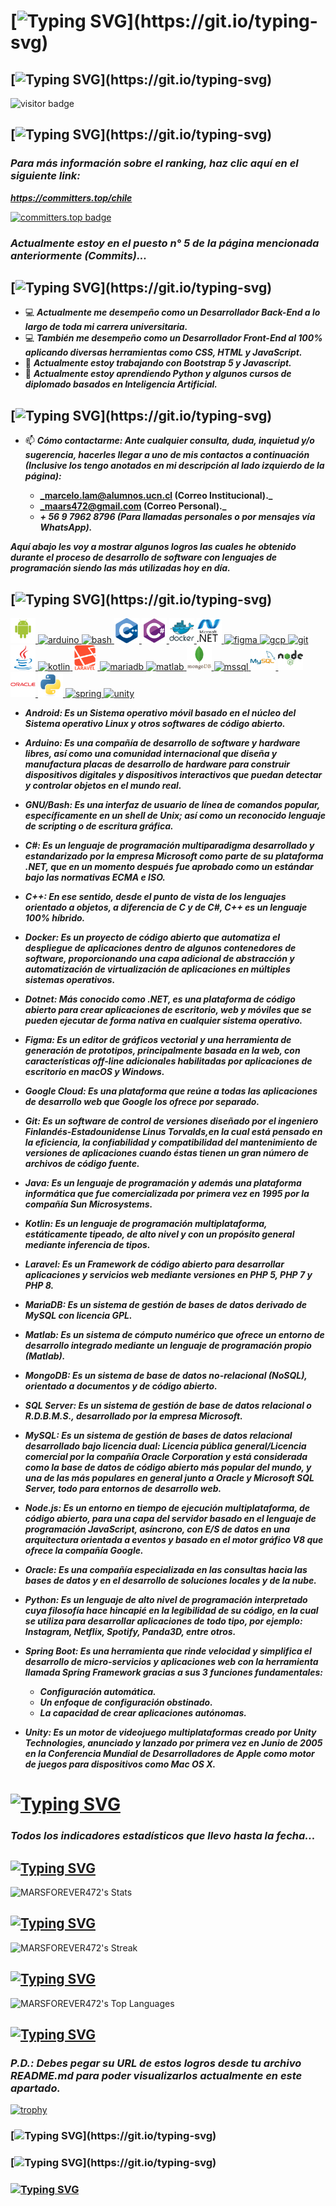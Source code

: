 # [![Typing SVG](https://readme-typing-svg.herokuapp.com?font=Fira+Code&size=32&pause=1000&color=FC2000&center=true&vCenter=true&random=true&width=1000&height=40&lines=Welcome+To+My+Personal+Profile+To+Everyone+!!!)](https://git.io/typing-svg)

## [![Typing SVG](https://readme-typing-svg.herokuapp.com?font=Fira+Code&size=32&pause=1000&color=F74600&vCenter=true&random=true&width=1500&lines=Contador+de+Visitas+a%C3%B1adido+a+mi+archivo+oficial+del+repositorio+indicado+!!!)](https://git.io/typing-svg)

![visitor badge](https://visitor-badge.laobi.icu/badge?page_id=MARSFOREVER472.MARSFOREVER472)

## [![Typing SVG](https://readme-typing-svg.herokuapp.com?font=Fira+Code&size=33&pause=1500&color=2B9999&vCenter=true&random=true&width=1500&lines=RANKING+ACTUAL+DESTACADO+EN+ESTA+PÁGINA+...)](https://git.io/typing-svg)

### **_Para más información sobre el ranking, haz clic aquí en el siguiente link:_**

**_https://committers.top/chile_**

[![committers.top badge](https://user-badge.committers.top/chile/MARSFOREVER472.svg)](https://user-badge.committers.top/chile/MARSFOREVER472)

### **_Actualmente estoy en el puesto n° 5 de la página mencionada anteriormente (Commits)..._**

## [![Typing SVG](https://readme-typing-svg.herokuapp.com?font=Fira+Code&size=27&pause=1200&color=34E555&vCenter=true&random=false&width=1500&lines=Soy+el+programador+de+todos+los+tiempos+en+github+(Desarrollador+Front-End+actualmente)...)](https://git.io/typing-svg)


- 💻 **_Actualmente me desempeño como un Desarrollador Back-End a lo largo de toda mi carrera universitaria._**
- 💻 **_También me desempeño como un Desarrollador Front-End al 100% aplicando diversas herramientas como CSS, HTML y JavaScript._**
- 🔭 **_Actualmente estoy trabajando con Bootstrap 5 y Javascript._**
- 🌱 **_Actualmente estoy aprendiendo Python y algunos cursos de diplomado basados en Inteligencia Artificial._**

## [![Typing SVG](https://readme-typing-svg.herokuapp.com?font=Fira+Code&size=34&pause=1000&color=F566C0&vCenter=true&random=false&width=1500&lines=DATOS+DE+CONTACTO:)](https://git.io/typing-svg)

- 📫 **_Cómo contactarme: Ante cualquier consulta, duda, inquietud y/o sugerencia, hacerles llegar a uno de mis contactos a continuación (Inclusive los tengo anotados en mi descripción al lado izquierdo de la página):_**
  
  - **_marcelo.lam@alumnos.ucn.cl (Correo Institucional)._**
  - **_maars472@gmail.com (Correo Personal)._**
  - **_+ 56 9 7962 8796 (Para llamadas personales o por mensajes vía WhatsApp)._**

**_Aquí abajo les voy a mostrar algunos logros las cuales he obtenido durante el proceso de desarrollo de software con lenguajes de programación siendo las más utilizadas hoy en día._**

## [![Typing SVG](https://readme-typing-svg.herokuapp.com?font=Fira+Code&size=35&pause=5000&color=FF6600&vCenter=true&random=false&width=1500&lines=HERRAMIENTAS+Y+LENGUAJES+DE+PROGRAMACIÓN+MÁS+UTILIZADAS:)](https://git.io/typing-svg)

<p align="left"> <a href="https://developer.android.com" target="_blank" rel="noreferrer"> <img src="https://raw.githubusercontent.com/devicons/devicon/master/icons/android/android-original-wordmark.svg" alt="android" width="40" height="40"/> </a> <a href="https://www.arduino.cc/" target="_blank" rel="noreferrer"> <img src="https://cdn.worldvectorlogo.com/logos/arduino-1.svg" alt="arduino" width="40" height="40"/> </a> <a href="https://www.gnu.org/software/bash/" target="_blank" rel="noreferrer"> <img src="https://www.vectorlogo.zone/logos/gnu_bash/gnu_bash-icon.svg" alt="bash" width="40" height="40"/> </a> <a href="https://www.w3schools.com/cpp/" target="_blank" rel="noreferrer"> <img src="https://raw.githubusercontent.com/devicons/devicon/master/icons/cplusplus/cplusplus-original.svg" alt="cplusplus" width="40" height="40"/> </a> <a href="https://www.w3schools.com/cs/" target="_blank" rel="noreferrer"> <img src="https://raw.githubusercontent.com/devicons/devicon/master/icons/csharp/csharp-original.svg" alt="csharp" width="40" height="40"/> </a> <a href="https://www.docker.com/" target="_blank" rel="noreferrer"> <img src="https://raw.githubusercontent.com/devicons/devicon/master/icons/docker/docker-original-wordmark.svg" alt="docker" width="40" height="40"/> </a> <a href="https://dotnet.microsoft.com/" target="_blank" rel="noreferrer"> <img src="https://raw.githubusercontent.com/devicons/devicon/master/icons/dot-net/dot-net-original-wordmark.svg" alt="dotnet" width="40" height="40"/> </a> <a href="https://www.figma.com/" target="_blank" rel="noreferrer"> <img src="https://www.vectorlogo.zone/logos/figma/figma-icon.svg" alt="figma" width="40" height="40"/> </a> <a href="https://cloud.google.com" target="_blank" rel="noreferrer"> <img src="https://www.vectorlogo.zone/logos/google_cloud/google_cloud-icon.svg" alt="gcp" width="40" height="40"/> </a> <a href="https://git-scm.com/" target="_blank" rel="noreferrer"> <img src="https://www.vectorlogo.zone/logos/git-scm/git-scm-icon.svg" alt="git" width="40" height="40"/> </a> <a href="https://www.java.com" target="_blank" rel="noreferrer"> <img src="https://raw.githubusercontent.com/devicons/devicon/master/icons/java/java-original.svg" alt="java" width="40" height="40"/> </a> <a href="https://kotlinlang.org" target="_blank" rel="noreferrer"> <img src="https://www.vectorlogo.zone/logos/kotlinlang/kotlinlang-icon.svg" alt="kotlin" width="40" height="40"/> </a> <a href="https://laravel.com/" target="_blank" rel="noreferrer"> <img src="https://raw.githubusercontent.com/devicons/devicon/master/icons/laravel/laravel-plain-wordmark.svg" alt="laravel" width="40" height="40"/> </a> <a href="https://mariadb.org/" target="_blank" rel="noreferrer"> <img src="https://www.vectorlogo.zone/logos/mariadb/mariadb-icon.svg" alt="mariadb" width="40" height="40"/> </a> <a href="https://www.mathworks.com/" target="_blank" rel="noreferrer"> <img src="https://upload.wikimedia.org/wikipedia/commons/2/21/Matlab_Logo.png" alt="matlab" width="40" height="40"/> </a> <a href="https://www.mongodb.com/" target="_blank" rel="noreferrer"> <img src="https://raw.githubusercontent.com/devicons/devicon/master/icons/mongodb/mongodb-original-wordmark.svg" alt="mongodb" width="40" height="40"/> </a> <a href="https://www.microsoft.com/en-us/sql-server" target="_blank" rel="noreferrer"> <img src="https://www.svgrepo.com/show/303229/microsoft-sql-server-logo.svg" alt="mssql" width="40" height="40"/> </a> <a href="https://www.mysql.com/" target="_blank" rel="noreferrer"> <img src="https://raw.githubusercontent.com/devicons/devicon/master/icons/mysql/mysql-original-wordmark.svg" alt="mysql" width="40" height="40"/> </a> <a href="https://nodejs.org" target="_blank" rel="noreferrer"> <img src="https://raw.githubusercontent.com/devicons/devicon/master/icons/nodejs/nodejs-original-wordmark.svg" alt="nodejs" width="40" height="40"/> </a> <a href="https://www.oracle.com/" target="_blank" rel="noreferrer"> <img src="https://raw.githubusercontent.com/devicons/devicon/master/icons/oracle/oracle-original.svg" alt="oracle" width="40" height="40"/> </a> <a href="https://www.python.org" target="_blank" rel="noreferrer"> <img src="https://raw.githubusercontent.com/devicons/devicon/master/icons/python/python-original.svg" alt="python" width="40" height="40"/> </a> <a href="https://spring.io/" target="_blank" rel="noreferrer"> <img src="https://www.vectorlogo.zone/logos/springio/springio-icon.svg" alt="spring" width="40" height="40"/> </a> <a href="https://unity.com/" target="_blank" rel="noreferrer"> <img src="https://www.vectorlogo.zone/logos/unity3d/unity3d-icon.svg" alt="unity" width="40" height="40"/> </a> </p>

- **_Android: Es un Sistema operativo móvil basado en el núcleo del Sistema operativo Linux y otros softwares de código abierto._**
      
- **_Arduino: Es una compañía de desarrollo de software y hardware libres, así como una comunidad internacional que diseña y manufactura placas de desarrollo de hardware para construir dispositivos digitales y dispositivos interactivos que puedan detectar y controlar objetos en el mundo real._**
 
- **_GNU/Bash: Es una interfaz de usuario de línea de comandos popular, específicamente en un shell de Unix; así como un reconocido lenguaje de scripting o de escritura gráfica._**
 
- **_C#: Es un lenguaje de programación multiparadigma desarrollado y estandarizado por la empresa Microsoft como parte de su plataforma .NET, que en un momento después fue aprobado como un estándar bajo las normativas ECMA e ISO._**

- **_C++: En ese sentido, desde el punto de vista de los lenguajes orientado a objetos, a diferencia de C y de C#, C++ es un lenguaje 100% híbrido._**
  
- **_Docker: Es un proyecto de código abierto que automatiza el despliegue de aplicaciones dentro de algunos contenedores de software, proporcionando una capa adicional de abstracción y automatización de virtualización de aplicaciones en múltiples sistemas operativos.​_**

- **_Dotnet: Más conocido como .NET, es una plataforma de código abierto para crear aplicaciones de escritorio, web y móviles que se pueden ejecutar de forma nativa en cualquier sistema operativo._**

- **_Figma: Es un editor de gráficos vectorial y una herramienta de generación de prototipos, principalmente basada en la web, con características off-line adicionales habilitadas por aplicaciones de escritorio en macOS y Windows._**

- **_Google Cloud: Es una plataforma que reúne a todas las aplicaciones de desarrollo web que Google los ofrece por separado._**

- **_Git: Es un software de control de versiones diseñado por el ingeniero Finlandés-Estadounidense Linus Torvalds,en la cual está pensado en la eficiencia, la confiabilidad y compatibilidad del mantenimiento de versiones de aplicaciones cuando éstas tienen un gran número de archivos de código fuente._**

- **_Java: Es un lenguaje de programación y además una plataforma informática que fue comercializada por primera vez en 1995 por la compañía Sun Microsystems.​​_**

- **_Kotlin: Es un lenguaje de programación multiplataforma, estáticamente tipeado, de alto nivel y con un propósito general mediante inferencia de tipos._**

- **_Laravel: Es un Framework de código abierto para desarrollar aplicaciones y servicios web mediante versiones en PHP 5, PHP 7 y PHP 8._**

- **_MariaDB: Es un sistema de gestión de bases de datos derivado de MySQL con licencia GPL._**

- **_Matlab: Es un sistema de cómputo numérico que ofrece un entorno de desarrollo integrado mediante un lenguaje de programación propio (Matlab)._**

- **_MongoDB: Es un sistema de base de datos no-relacional (NoSQL), orientado a documentos y de código abierto._**
 
- **_SQL Server: Es un sistema de gestión de base de datos relacional o R.D.B.M.S., desarrollado por la empresa Microsoft._**

- **_MySQL: Es un sistema de gestión de bases de datos relacional desarrollado bajo licencia dual: Licencia pública general/Licencia comercial por la compañía Oracle Corporation y está considerada como la base de datos de código abierto más popular del mundo, y una de las más populares en general junto a Oracle y Microsoft SQL Server, todo para entornos de desarrollo web._**
 
- **_Node.js: Es un entorno en tiempo de ejecución multiplataforma, de código abierto, para una capa del servidor basado en el lenguaje de programación JavaScript, asíncrono, con E/S de datos en una arquitectura orientada a eventos y basado en el motor gráfico V8 que ofrece la compañía Google._**

- **_Oracle: Es una compañía especializada en las consultas hacia las bases de datos y en el desarrollo de soluciones locales y de la nube._**

- **_Python: Es un lenguaje de alto nivel de programación interpretado cuya filosofía hace hincapié en la legibilidad de su código, en la cual se utiliza para desarrollar aplicaciones de todo tipo, por ejemplo: Instagram, Netflix, Spotify, Panda3D, entre otros.​_**

- **_Spring Boot: Es una herramienta que rinde velocidad y simplifica el desarrollo de micro-servicios y aplicaciones web con la herramienta llamada Spring Framework gracias a sus 3 funciones fundamentales:_**
  
   - **_Configuración automática._**
   - **_Un enfoque de configuración obstinado._**
   - **_La capacidad de crear aplicaciones autónomas._**
   
- **_Unity: Es un motor de videojuego multiplataformas creado por Unity Technologies, anunciado y lanzado por primera vez en Junio de 2005 en la Conferencia Mundial de Desarrolladores de Apple como motor de juegos para dispositivos como Mac OS X._**

# [![Typing SVG](https://readme-typing-svg.herokuapp.com?font=Fira+Code&size=35&pause=900&color=4AAA80&vCenter=true&random=false&width=1500&lines=Criterios+Estadísticos)](https://git.io/typing-svg)

### **_Todos los indicadores estadísticos que llevo hasta la fecha..._**

## [![Typing SVG](https://readme-typing-svg.herokuapp.com?font=Fira+Code&size=35&pause=900&color=FF0000&vCenter=true&random=false&width=1500&lines=Estadísticas+Generales)](https://git.io/typing-svg)

![MARSFOREVER472's Stats](https://github-readme-stats.vercel.app/api?username=MARSFOREVER472&theme=vue-dark&show_icons=true&hide_border=true&count_private=true)

## [![Typing SVG](https://readme-typing-svg.herokuapp.com?font=Fira+Code&size=35&pause=900&color=FF5000&vCenter=true&random=false&width=1500&lines=Cantidad+de+rachas+consecutivas)](https://git.io/typing-svg)

![MARSFOREVER472's Streak](https://github-readme-streak-stats.herokuapp.com/?user=MARSFOREVER472&theme=vue-dark&hide_border=true)

## [![Typing SVG](https://readme-typing-svg.herokuapp.com?font=Fira+Code&size=35&pause=900&color=FFF000&vCenter=true&random=false&width=1500&lines=Lenguajes+de+programación+más+utilizadas)](https://git.io/typing-svg)

![MARSFOREVER472's Top Languages](https://github-readme-stats.vercel.app/api/top-langs/?username=MARSFOREVER472&theme=vue-dark&show_icons=true&hide_border=true&layout=compact)

## [![Typing SVG](https://readme-typing-svg.herokuapp.com?font=Fira+Code&size=35&pause=900&color=2F2400&vCenter=true&random=false&width=1500&lines=Github+Trophies)](https://git.io/typing-svg)

### **_P.D.: Debes pegar su URL de estos logros desde tu archivo README.md para poder visualizarlos actualmente en este apartado._**

[![trophy](https://github-profile-trophy.vercel.app/?username=MARSFOREVER472&theme=matrix)](https://github.com/MARSFOREVER472/github-profile-trophy)

### [![Typing SVG](https://readme-typing-svg.herokuapp.com?font=Fira+Code&size=40&pause=950&color=9F5555&vCenter=true&random=false&width=1500&lines=ESPERO+QUE+TODOS+CUENTEN+CONMIGO+EN+ESTA+INSTANCIA+!!!)](https://git.io/typing-svg)

### [![Typing SVG](https://readme-typing-svg.herokuapp.com?font=Fira+Code&size=40&pause=950&color=355555&vCenter=true&random=false&width=1500&lines=Kind+regards+to+everyone+!!!)](https://git.io/typing-svg)

### [![Typing SVG](https://readme-typing-svg.herokuapp.com?font=Fira+Code&size=40&pause=940&color=0FFFF0&vCenter=true&random=false&width=1500&lines=MARSFOREVER472)](https://git.io/typing-svg)

